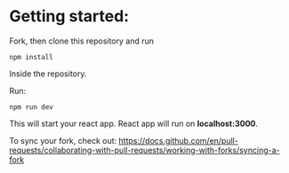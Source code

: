 # Getting started:
Fork, then clone this repository and run

    npm install

Inside the repository.

Run:

    npm run dev

This will start your react app.
React app will run on **localhost:3000**.

To sync your fork, check out:
https://docs.github.com/en/pull-requests/collaborating-with-pull-requests/working-with-forks/syncing-a-fork
